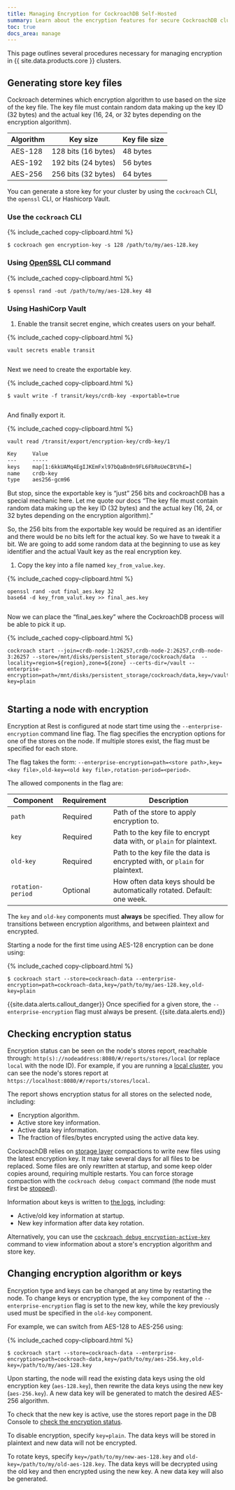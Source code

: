 ```yaml
---
title: Managing Encryption for CockroachDB Self-Hosted
summary: Learn about the encryption features for secure CockroachDB clusters.
toc: true
docs_area: manage
---
```


This page outlines several procedures necessary for managing encryption in {{ site.data.products.core }} clusters.

## Generating store key files

Cockroach determines which encryption algorithm to use based on the size of the key file. The key file must contain random data making up the key ID (32 bytes) and the actual key (16, 24, or 32 bytes depending on the encryption algorithm).

| Algorithm | Key size | Key file size |
|-|-|-|
| AES-128 | 128 bits (16 bytes) | 48 bytes |
| AES-192 | 192 bits (24 bytes) | 56 bytes |
| AES-256 | 256 bits (32 bytes) | 64 bytes |

You can generate a store key for your cluster by using the `cockroach` CLI, the `openssl` CLI, or Hashicorp Vault.


### Use the `cockroach` CLI

{% include_cached copy-clipboard.html %}
~~~ shell
$ cockroach gen encryption-key -s 128 /path/to/my/aes-128.key
~~~

### Using [OpenSSL](https://www.openssl.org/docs/man1.1.1/man1/openssl.html) CLI command

{% include_cached copy-clipboard.html %}
~~~ shell
$ openssl rand -out /path/to/my/aes-128.key 48
~~~

### Using HashiCorp Vault

1. Enable the transit secret engine, which creates users on your behalf.

{% include_cached copy-clipboard.html %}
~~~shell
vault secrets enable transit
~~~

~~~txt

~~~

Next we need to create the exportable key. 


{% include_cached copy-clipboard.html %}
~~~shell
$ vault write -f transit/keys/crdb-key -exportable=true 
~~~

~~~txt

~~~

And finally export it.

{% include_cached copy-clipboard.html %}
~~~shell
vault read /transit/export/encryption-key/crdb-key/1

~~~

~~~txt
Key     Value
---     -----
keys    map[1:6kkUAMq4EgIJKEmFxl97bQaBn0n9FL6FbRoUeCBtVhE=]
name    crdb-key
type    aes256-gcm96
~~~

But stop, since the exportable key is “just” 256 bits and cockroachDB has a special mechanic here. Let me quote our docs “The key file must contain random data making up the key ID (32 bytes) and the actual key (16, 24, or 32 bytes depending on the encryption algorithm).”

So, the 256 bits from the exportable key would be required as an identifier and there would be no bits left for the actual key. So we have to tweak it a bit. We are going to add some random data at the beginning to use as key identifier and the actual Vault key as the real encryption key. 

1. Copy the key into a file named `key_from_value.key`.

{% include_cached copy-clipboard.html %}
~~~shell
openssl rand -out final_aes.key 32
base64 -d key_from_valut.key >> final_aes.key
~~~

~~~txt

~~~


Now we can place the “final_aes.key” where the CockroachDB process will be able to pick it up. 

{% include_cached copy-clipboard.html %}
~~~shell
cockroach start --join=crdb-node-1:26257,crdb-node-2:26257,crdb-node-3:26257 --store=/mnt/disks/persistent_storage/cockroach/data  --locality=region=${region},zone=${zone} --certs-dir=/vault --enterprise-encryption=path=/mnt/disks/persistent_storage/cockroach/data,key=/vault/final_aes.key,old-key=plain

~~~

~~~txt

~~~




## Starting a node with encryption

Encryption at Rest is configured at node start time using the `--enterprise-encryption` command line flag. The flag specifies the encryption options for one of the stores on the node. If multiple stores exist, the flag must be specified for each store.

The flag takes the form: `--enterprise-encryption=path=<store path>,key=<key file>,old-key=<old key file>,rotation-period=<period>`.

The allowed components in the flag are:

| Component | Requirement | Description |
|-|-|-|
| `path`            | Required | Path of the store to apply encryption to. |
| `key`             | Required | Path to the key file to encrypt data with, or `plain` for plaintext. |
| `old-key`         | Required | Path to the key file the data is encrypted with, or `plain` for plaintext. |
| `rotation-period` | Optional | How often data keys should be automatically rotated. Default: one week. |

The `key` and `old-key` components must **always** be specified. They allow for transitions between encryption algorithms, and between plaintext and encrypted.

Starting a node for the first time using AES-128 encryption can be done using:

{% include_cached copy-clipboard.html %}
~~~ shell
$ cockroach start --store=cockroach-data --enterprise-encryption=path=cockroach-data,key=/path/to/my/aes-128.key,old-key=plain
~~~

{{site.data.alerts.callout_danger}}
Once specified for a given store, the `--enterprise-encryption` flag must always be present.
{{site.data.alerts.end}}

## Checking encryption status

Encryption status can be seen on the node's stores report, reachable through: `http(s)://nodeaddress:8080/#/reports/stores/local` (or replace `local` with the node ID). For example, if you are running a [local cluster](secure-a-cluster.html), you can see the node's stores report at `https://localhost:8080/#/reports/stores/local`.

The report shows encryption status for all stores on the selected node, including:

- Encryption algorithm.
- Active store key information.
- Active data key information.
- The fraction of files/bytes encrypted using the active data key.

CockroachDB relies on [storage layer](architecture/storage-layer.html) compactions to write new files using the latest encryption key. It may take several days for all files to be replaced. Some files are only rewritten at startup, and some keep older copies around, requiring multiple restarts. You can force storage compaction with the `cockroach debug compact` command (the node must first be [stopped](node-shutdown.html#perform-node-shutdown)).

Information about keys is written to [the logs](logging-overview.html), including:

- Active/old key information at startup.
- New key information after data key rotation.

Alternatively, you can use the [`cockroach debug encryption-active-key`](cockroach-debug-encryption-active-key.html) command to view information about a store's encryption algorithm and store key.

## Changing encryption algorithm or keys

Encryption type and keys can be changed at any time by restarting the node. To change keys or encryption type, the `key` component of the `--enterprise-encryption` flag is set to the new key, while the key previously used must be specified in the `old-key` component.

For example, we can switch from AES-128 to AES-256 using:

{% include_cached copy-clipboard.html %}
~~~ shell
$ cockroach start --store=cockroach-data --enterprise-encryption=path=cockroach-data,key=/path/to/my/aes-256.key,old-key=/path/to/my/aes-128.key
~~~

Upon starting, the node will read the existing data keys using the old encryption key (`aes-128.key`), then rewrite the data keys using the new key (`aes-256.key`). A new data key will be generated to match the desired AES-256 algorithm.

To check that the new key is active, use the stores report page in the DB Console to [check the encryption status](#checking-encryption-status).

To disable encryption, specify `key=plain`. The data keys will be stored in plaintext and new data will not be encrypted.

To rotate keys, specify `key=/path/to/my/new-aes-128.key` and `old-key=/path/to/my/old-aes-128.key`. The data keys will be decrypted using the old key and then encrypted using the new key. A new data key will also be generated.
